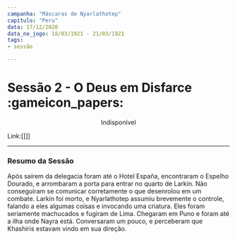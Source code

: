 ```yaml
---
campanha: "Máscaras de Nyarlathotep"
capítulo: "Peru"
data: 17/12/2020
data_no_jogo: 18/03/1921 - 21/03/1921
tags: 
- sessão

---
```

# Sessão 2 - O Deus em Disfarce :gameicon_papers:

<div align="center">Indisponível</div>

Link:[[]]

---
### Resumo da Sessão
Após saírem da delegacia foram até o Hotel España, encontraram o Espelho Dourado, e arrombaram a porta para entrar no quarto de Larkin. Não conseguiram se comunicar corretamente o que desenrolou em um combate. Larkin foi morto, e Nyarlathotep assumiu brevemente o controle, falando a eles algumas coisas e invocando uma criatura. Eles foram seriamente machucados e fugiram de Lima. Chegaram em Puno e foram até a ilha onde Nayra está. Conversaram um pouco, e perceberam que Khashiris estavam vindo em sua direção.


